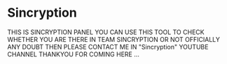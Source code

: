 # Sincryption
THIS IS SINCRYPTION PANEL  YOU CAN USE THIS TOOL TO CHECK WHETHER YOU ARE THERE IN TEAM SINCRYPTION OR NOT OFFICIALLY  ANY DOUBT THEN PLEASE CONTACT ME IN "Sincryption" YOUTUBE CHANNEL THANKYOU FOR COMING HERE … 
